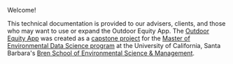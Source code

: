Welcome! 

This technical documentation is provided to our advisers, clients, and those who may want to use or expand the Outdoor Equity App. The [Outdoor Equity App](https://shinyapps.bren.ucsb.edu/oe_app/) was created as a [capstone project](https://bren.ucsb.edu/projects/visualizing-visitor-use-trends-california-campsites-explore-equitable-access) for the [Master of Environmental Data Science program](https://bren.ucsb.edu/masters-programs/master-environmental-data-science) at the University of California, Santa Barbara's [Bren School of Environmental Science & Management](https://bren.ucsb.edu/). 
